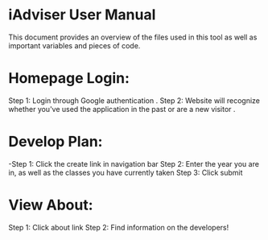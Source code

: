 # iAdviser User Manual
This document provides an overview of the files used in this tool as well as important variables and pieces of code.
# Homepage Login:

Step 1: Login through Google authentication . 
Step 2: Website will recognize whether you've used the application in the past or are a new visitor . 

# Develop Plan:

-Step 1: Click the create link in navigation bar
Step 2: Enter the year you are in, as well as the classes you have currently taken
Step 3: Click submit

# View About:

Step 1: Click about link
Step 2: Find information on the developers!
